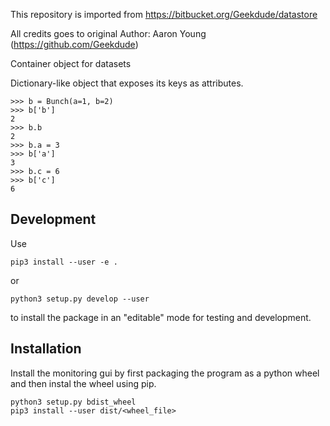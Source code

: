 This repository is imported from https://bitbucket.org/Geekdude/datastore

All credits goes to original Author: Aaron Young (https://github.com/Geekdude)


Container object for datasets

Dictionary-like object that exposes its keys as attributes.

```
>>> b = Bunch(a=1, b=2)
>>> b['b']
2
>>> b.b
2
>>> b.a = 3
>>> b['a']
3
>>> b.c = 6
>>> b['c']
6
```

## Development
Use

    pip3 install --user -e .

or

    python3 setup.py develop --user

to install the package in an "editable" mode for testing and development.

## Installation
Install the monitoring gui by first packaging the program as a python wheel and 
then instal the wheel using pip.

    python3 setup.py bdist_wheel
    pip3 install --user dist/<wheel_file>
